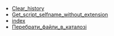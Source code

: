 * [Clear_history](Clear_history.md)
* [Get_script_selfname_without_extension](Get_script_selfname_without_extension.md)
* [index](index.md)
* [Перебрати_файли_в_каталозі](Перебрати_файли_в_каталозі.md)
